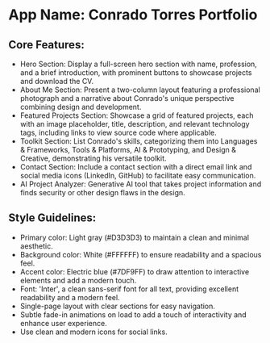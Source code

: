 # **App Name**: Conrado Torres Portfolio

## Core Features:

- Hero Section: Display a full-screen hero section with name, profession, and a brief introduction, with prominent buttons to showcase projects and download the CV.
- About Me Section: Present a two-column layout featuring a professional photograph and a narrative about Conrado's unique perspective combining design and development.
- Featured Projects Section: Showcase a grid of featured projects, each with an image placeholder, title, description, and relevant technology tags, including links to view source code where applicable.
- Toolkit Section: List Conrado's skills, categorizing them into Languages & Frameworks, Tools & Platforms, AI & Prototyping, and Design & Creative, demonstrating his versatile toolkit.
- Contact Section: Include a contact section with a direct email link and social media icons (LinkedIn, GitHub) to facilitate easy communication.
- AI Project Analyzer: Generative AI tool that takes project information and finds security or other design flaws in the design.

## Style Guidelines:

- Primary color: Light gray (#D3D3D3) to maintain a clean and minimal aesthetic.
- Background color: White (#FFFFFF) to ensure readability and a spacious feel.
- Accent color: Electric blue (#7DF9FF) to draw attention to interactive elements and add a modern touch.
- Font: 'Inter', a clean sans-serif font for all text, providing excellent readability and a modern feel.
- Single-page layout with clear sections for easy navigation.
- Subtle fade-in animations on load to add a touch of interactivity and enhance user experience.
- Use clean and modern icons for social links.